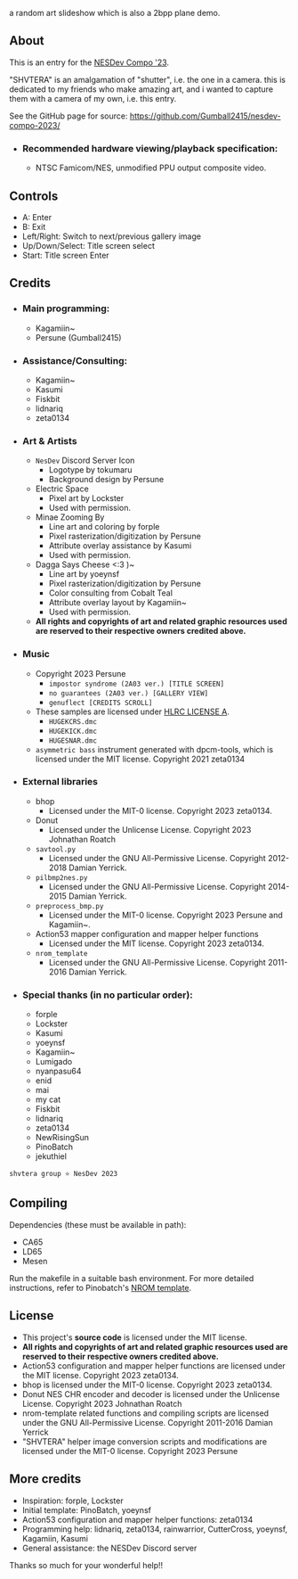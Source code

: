 a random art slideshow which is also a 2bpp plane demo.

## About

This is an entry for the [NESDev Compo '23](https://itch.io/jam/nesdev-compo-2023).

"SHVTERA" is an amalgamation of "shutter", i.e. the one in a camera. this is dedicated to my friends who make amazing art, and i wanted to capture them with a camera of my own, i.e. this entry.

See the GitHub page for source: https://github.com/Gumball2415/nesdev-compo-2023/

- ### Recommended hardware viewing/playback specification:
	- NTSC Famicom/NES, unmodified PPU output composite video.

## Controls

- A: Enter
- B: Exit
- Left/Right: Switch to next/previous gallery image
- Up/Down/Select: Title screen select
- Start: Title screen Enter

## Credits

- ### Main programming:
	- Kagamiin~
	- Persune (Gumball2415)
- ### Assistance/Consulting:
	- Kagamiin~
	- Kasumi
	- Fiskbit
	- lidnariq
	- zeta0134
- ### Art & Artists
	- `NesDev` Discord Server Icon
		- Logotype by tokumaru
		- Background design by Persune
	- Electric Space
		- Pixel art by Lockster
		- Used with permission.
	- Minae Zooming By
		- Line art and coloring by forple
		- Pixel rasterization/digitization by Persune
		- Attribute overlay assistance by Kasumi
		- Used with permission.
	- Dagga Says Cheese <:3 )~
		- Line art by yoeynsf
		- Pixel rasterization/digitization by Persune
		- Color consulting from Cobalt Teal
		- Attribute overlay layout by Kagamiin~
		- Used with permission.
	- **All rights and copyrights of art and related graphic resources used are reserved to their respective owners credited above.**
- ### Music
	- Copyright 2023 Persune
		- `impostor syndrome (2A03 ver.) [TITLE SCREEN]`
		- `no guarantees (2A03 ver.) [GALLERY VIEW]`
		- `genuflect [CREDITS SCROLL]`
	- These samples are licensed under [HLRC LICENSE A](https://heckscaper.com/resources/license1.html).
		- `HUGEKCRS.dmc`
		- `HUGEKICK.dmc`
		- `HUGESNAR.dmc`
	- `asymmetric bass` instrument generated with dpcm-tools, which is licensed under the MIT license. Copyright 2021 zeta0134
- ### External libraries
	- bhop
		- Licensed under the MIT-0 license. Copyright 2023 zeta0134.
	- Donut
		- Licensed under the Unlicense License. Copyright 2023 Johnathan Roatch
	- `savtool.py`
		- Licensed under the GNU All-Permissive License. Copyright 2012-2018 Damian Yerrick.
	- `pilbmp2nes.py`
		- Licensed under the GNU All-Permissive License. Copyright 2014-2015 Damian Yerrick.
	- `preprocess_bmp.py`
		- Licensed under the MIT-0 license. Copyright 2023 Persune and Kagamiin~.
	- Action53 mapper configuration and mapper helper functions
		- Licensed under the MIT license. Copyright 2023 zeta0134.
	- `nrom_template`
		- Licensed under the GNU All-Permissive License. Copyright 2011-2016 Damian Yerrick.
- ### Special thanks (in no particular order):
	- forple
	- Lockster
	- Kasumi
	- yoeynsf
	- Kagamiin~
	- Lumigado
	- nyanpasu64
	- enid
	- mai
	- my cat
	- Fiskbit
	- lidnariq
	- zeta0134
	- NewRisingSun
	- PinoBatch
	- jekuthiel

`shvtera group ⭐ NesDev 2023`

## Compiling

Dependencies (these must be available in path):
- CA65
- LD65
- Mesen

Run the makefile in a suitable bash environment. For more detailed instructions, refer to Pinobatch's [NROM template](https://github.com/pinobatch/nrom-template).

## License

- This project's **source code** is licensed under the MIT license.
- **All rights and copyrights of art and related graphic resources used are reserved to their respective owners credited above.**
- Action53 configuration and mapper helper functions are licensed under the MIT license. Copyright 2023 zeta0134.
- bhop is licensed under the MIT-0 license. Copyright 2023 zeta0134.
- Donut NES CHR encoder and decoder is licensed under the Unlicense License. Copyright 2023 Johnathan Roatch
- nrom-template related functions and compiling scripts are licensed under the GNU All-Permissive License. Copyright 2011-2016 Damian Yerrick
- "SHVTERA" helper image conversion scripts and modifications are licensed under the MIT-0 license. Copyright 2023 Persune

## More credits

- Inspiration: forple, Lockster
- Initial template: PinoBatch, yoeynsf
- Action53 configuration and mapper helper functions: zeta0134
- Programming help: lidnariq, zeta0134, rainwarrior, CutterCross, yoeynsf, Kagamiin, Kasumi
- General assistance: the NESDev Discord server

Thanks so much for your wonderful help!!

